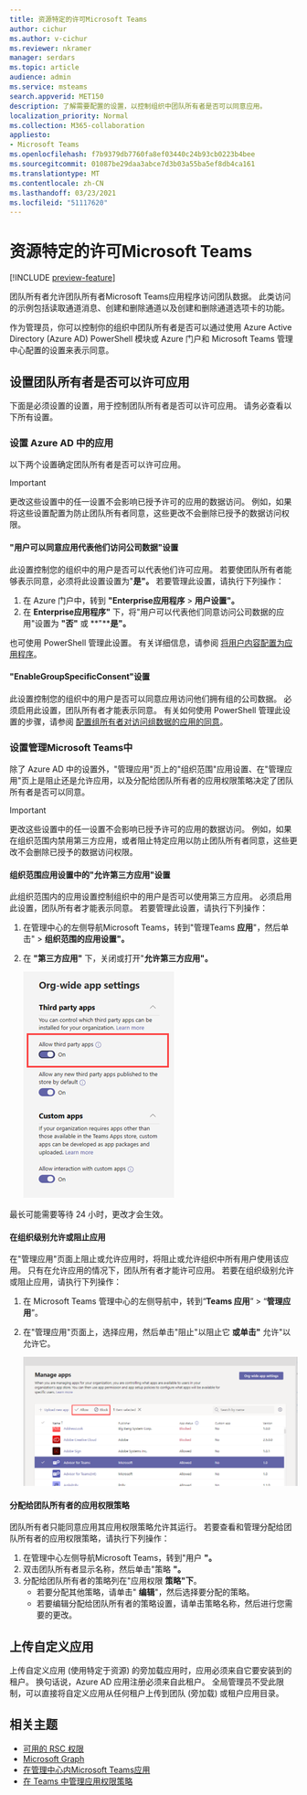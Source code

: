 ```yaml
---
title: 资源特定的许可Microsoft Teams
author: cichur
ms.author: v-cichur
ms.reviewer: nkramer
manager: serdars
ms.topic: article
audience: admin
ms.service: msteams
search.appverid: MET150
description: 了解需要配置的设置，以控制组织中团队所有者是否可以同意应用。
localization_priority: Normal
ms.collection: M365-collaboration
appliesto:
- Microsoft Teams
ms.openlocfilehash: f7b9379db7760fa8ef03440c24b93cb0223b4bee
ms.sourcegitcommit: 01087be29daa3abce7d3b03a55ba5ef8db4ca161
ms.translationtype: MT
ms.contentlocale: zh-CN
ms.lasthandoff: 03/23/2021
ms.locfileid: "51117620"
---
```

# <a name="resource-specific-consent-in-microsoft-teams"></a>资源特定的许可Microsoft Teams

[!INCLUDE [preview-feature](includes/preview-feature.md)]

团队所有者允许团队所有者Microsoft Teams应用程序访问团队数据。 此类访问的示例包括读取通道消息、创建和删除通道以及创建和删除通道选项卡的功能。

作为管理员，你可以控制你的组织中团队所有者是否可以通过使用 Azure Active Directory (Azure AD) PowerShell 模块或 Azure 门户和 Microsoft Teams 管理中心配置的设置来表示同意。  

## <a name="set-whether-team-owners-can-give-consent-to-apps"></a>设置团队所有者是否可以许可应用

下面是必须设置的设置，用于控制团队所有者是否可以许可应用。 请务必查看以下所有设置。

### <a name="settings-in-azure-ad"></a>设置 Azure AD 中的应用

以下两个设置确定团队所有者是否可以许可应用。

> [!IMPORTANT]
> 更改这些设置中的任一设置不会影响已授予许可的应用的数据访问。 例如，如果将这些设置配置为防止团队所有者同意，这些更改不会删除已授予的数据访问权限。

#### <a name="the-users-can-consent-to-apps-accessing-company-data-on-their-behalf-setting"></a>"用户可以同意应用代表他们访问公司数据"设置

此设置控制您的组织中的用户是否可以代表他们许可应用。 若要使团队所有者能够表示同意，必须将此设置设置为"**是"。** 若要管理此设置，请执行下列操作：

1. 在 Azure 门户中，转到 **"Enterprise应用程序**  >  **用户设置"。**
2. 在 **Enterprise应用程序"** 下，将"用户可以代表他们同意访问公司数据的应用"设置为 **"否"** 或 **"****是"。**

也可使用 PowerShell 管理此设置。 有关详细信息，请参阅 [将用户内容配置为应用程序](/azure/active-directory/manage-apps/configure-user-consent#configure-user-consent-to-applications)。

#### <a name="the-enablegroupspecificconsent-setting"></a>"EnableGroupSpecificConsent"设置

此设置控制您的组织中的用户是否可以同意应用访问他们拥有组的公司数据。 必须启用此设置，团队所有者才能表示同意。 有关如何使用 PowerShell 管理此设置的步骤，请参阅 [配置组所有者对访问组数据的应用的同意](/azure/active-directory/manage-apps/configure-user-consent#configure-group-owner-consent-to-apps-accessing-group-data)。

### <a name="settings-in-the-microsoft-teams-admin-center"></a>设置管理Microsoft Teams中

除了 Azure AD 中的设置[](manage-apps.md#manage-org-wide-app-settings)外，"管理应用"页上[](manage-apps.md)的"组织范围"应用设置、在"管理应用"页上[](manage-apps.md#allow-and-block-apps)是阻止还是允许应用，以及分配给团队所有者的应用权限策略决定了团队所有者是否可以同意。 [](teams-app-permission-policies.md)

> [!IMPORTANT]
> 更改这些设置中的任一设置不会影响已授予许可的应用的数据访问。 例如，如果在组织范围内禁用第三方应用，或者阻止特定应用以防止团队所有者同意，这些更改不会删除已授予的数据访问权限。  

#### <a name="the-allow-third-party-apps-setting-in-org-wide-app-settings"></a>组织范围应用设置中的"允许第三方应用"设置

此组织范围内的应用设置控制组织中的用户是否可以使用第三方应用。 必须启用此设置，团队所有者才能表示同意。 若要管理此设置，请执行下列操作：

1. 在管理中心的左侧导航Microsoft Teams，转到"管理Teams **应用**"，然后单击"  >  **组织范围的应用设置"。**
2. 在 **"第三方应用"** 下，关闭或打开"**允许第三方应用"。**

    !["允许第三方应用使用 Teams"设置的屏幕截图](media/resource-specific-consent-org-wide-setting.png)

最长可能需要等待 24 小时，更改才会生效。

#### <a name="allow-or-block-the-app-at-the-org-level"></a>在组织级别允许或阻止应用

在"管理应用"页面上阻止或允许[](manage-apps.md#allow-and-block-apps)应用时，将阻止或允许组织中所有用户使用该应用。 只有在允许应用的情况下，团队所有者才能许可应用。 若要在组织级别允许或阻止应用，请执行下列操作：

1. 在 Microsoft Teams 管理中心的左侧导航中，转到“**Teams 应用**” > “**管理应用**”。
2. 在"管理应用"页面上，选择应用，然后单击"阻止"以阻止它 **或单击"** 允许"以允许它。

    ![组织范围内设置中阻止的应用的屏幕截图](media/resource-specific-consent-allow-block-apps.png)

#### <a name="app-permission-policy-assigned-to-the-team-owner"></a>分配给团队所有者的应用权限策略

团队所有者只能同意应用其应用权限策略允许其运行。 若要查看和管理分配给团队所有者的应用权限策略，请执行下列操作：

1. 在管理中心左侧导航Microsoft Teams，转到"用户 **"。**
2. 双击团队所有者显示名称，然后单击"策略 **"。**
3. 分配给团队所有者的策略列在"应用权限 **策略"下**。
    - 若要分配其他策略，请单击" **编辑**"，然后选择要分配的策略。
    - 若要编辑分配给团队所有者的策略设置，请单击策略名称，然后进行您需要的更改。  

## <a name="uploading-custom-apps"></a>上传自定义应用

上传自定义应用 (使用特定于资源) 的旁加载应用时，应用必须来自它要安装到的租户。 换句话说，Azure AD 应用注册必须来自此租户。 全局管理员不受此限制，可以直接将自定义应用从任何租户上传到团队 (旁加载) 或租户应用目录。

## <a name="related-topics"></a>相关主题

- [可用的 RSC 权限](/microsoftteams/platform/graph-api/rsc/resource-specific-consent)
- [Microsoft Graph](https://developer.microsoft.com/graph)
- [在管理中心内Microsoft Teams应用](manage-apps.md)
- [在 Teams 中管理应用权限策略](teams-app-permission-policies.md)